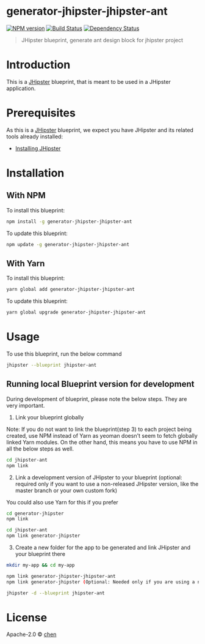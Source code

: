 # generator-jhipster-jhipster-ant
[![NPM version][npm-image]][npm-url] [![Build Status][travis-image]][travis-url] [![Dependency Status][daviddm-image]][daviddm-url]
> JHipster blueprint, generate ant design block for jhipster project

# Introduction

This is a [JHipster](https://www.jhipster.tech/) blueprint, that is meant to be used in a JHipster application.

# Prerequisites

As this is a [JHipster](https://www.jhipster.tech/) blueprint, we expect you have JHipster and its related tools already installed:

- [Installing JHipster](https://www.jhipster.tech/installation/)

# Installation

## With NPM

To install this blueprint:

```bash
npm install -g generator-jhipster-jhipster-ant
```

To update this blueprint:

```bash
npm update -g generator-jhipster-jhipster-ant
```

## With Yarn

To install this blueprint:

```bash
yarn global add generator-jhipster-jhipster-ant
```

To update this blueprint:

```bash
yarn global upgrade generator-jhipster-jhipster-ant
```

# Usage

To use this blueprint, run the below command

```bash
jhipster --blueprint jhipster-ant
```


## Running local Blueprint version for development

During development of blueprint, please note the below steps. They are very important.

1. Link your blueprint globally 

Note: If you do not want to link the blueprint(step 3) to each project being created, use NPM instead of Yarn as yeoman doesn't seem to fetch globally linked Yarn modules. On the other hand, this means you have to use NPM in all the below steps as well.

```bash
cd jhipster-ant
npm link
```

2. Link a development version of JHipster to your blueprint (optional: required only if you want to use a non-released JHipster version, like the master branch or your own custom fork)

You could also use Yarn for this if you prefer

```bash
cd generator-jhipster
npm link

cd jhipster-ant
npm link generator-jhipster
```

3. Create a new folder for the app to be generated and link JHipster and your blueprint there

```bash
mkdir my-app && cd my-app

npm link generator-jhipster-jhipster-ant
npm link generator-jhipster (Optional: Needed only if you are using a non-released JHipster version)

jhipster -d --blueprint jhipster-ant

```

# License

Apache-2.0 © [chen](null)


[npm-image]: https://img.shields.io/npm/v/generator-jhipster-jhipster-ant.svg
[npm-url]: https://npmjs.org/package/generator-jhipster-jhipster-ant
[travis-image]: https://travis-ci.org/liuruoyan/generator-jhipster-jhipster-ant.svg?branch=master
[travis-url]: https://travis-ci.org/liuruoyan/generator-jhipster-jhipster-ant
[daviddm-image]: https://david-dm.org/liuruoyan/generator-jhipster-jhipster-ant.svg?theme=shields.io
[daviddm-url]: https://david-dm.org/liuruoyan/generator-jhipster-jhipster-ant
